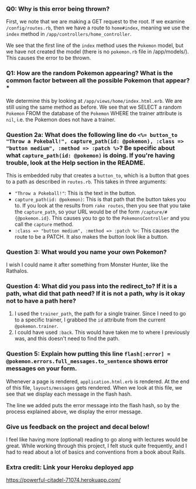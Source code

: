 ### Q0: Why is this error being thrown?

  First, we note that we are making a GET request to the root. If we examine `/config/routes.rb`, then we have a route to `home#index`, meaning we use the `index` method in `/app/controllers/home_controller`.

  We see that the first line of the `index` method uses the `Pokemon` model, but we have not created the model (there is no `pokemon.rb` file in /app/models/). This causes the error to be thrown.

### Q1: How are the random Pokemon appearing? What is the common factor between all the possible Pokemon that appear? *

  We determine this by looking at `/app/views/home/index.html.erb`. We are still using the same method as before. We see that we SELECT a random `Pokemon` FROM the database of the `Pokemon` WHERE the trainer attribute is `nil`, i.e. the Pokemon does not have a trainer.

### Question 2a: What does the following line do `<%= button_to "Throw a Pokeball!", capture_path(id: @pokemon), :class => "button medium", :method => :patch %>`? Be specific about what `capture_path(id: @pokemon)` is doing. If you're having trouble, look at the Help section in the README.

  This is embedded ruby that creates a `button_to`, which is a button that goes to a path as described in `routes.rb`. This takes in three arguments:

  * `"Throw a Pokeball!"`: This is the text in the button.
  * `capture_path(id: @pokemon)`: This is that path that the button takes you to. If you look at the results from `rake routes`, then you see that you take the `capture_path`, so your URL would be of the form `/capture/#{@pokemon.id}`. This causes you to go to the `PokemonsController` and you call the `capture` method.
  * `:class => "button medium", :method => :patch %>`: This causes the route to be a PATCH. It also makes the button look like a button.

### Question 3: What would you name your own Pokemon?

  I wish I could name it after something from Monster Hunter, like the Rathalos.

### Question 4: What did you pass into the redirect_to? If it is a path, what did that path need? If it is not a path, why is it okay not to have a path here?

  1. I used the `trainer_path`, the path for a single trainer. Since I need to go to a specific trainer, I grabbed the `id` attribute from the current `@pokemon.trainer`.
  2. I could have used `:back`. This would have taken me to where I previously was, and this doesn't need to find the path. 

### Question 5: Explain how putting this line `flash[:error] = @pokemon.errors.full_messages.to_sentence` shows error messages on your form.

Whenever a page is rendered, `application.html.erb` is rendered. At the end of this file, `layouts/messages` gets rendered. When we look at this file, we see that we display each message in the flash hash. 

The line we added puts the error message into the flash hash, so by the process explained above, we display the error message. 

### Give us feedback on the project and decal below!

I feel like having more (optional) reading to go along with lectures would be great. While working through this project, I felt stuck quite frequently, and I had to read about a lot of basics and conventions from a book about Rails. 

### Extra credit: Link your Heroku deployed app

https://powerful-citadel-71074.herokuapp.com/